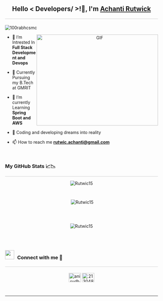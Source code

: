 <h2 align="center">Hello < Developers/ >!👋, I'm <a href="/" target="blank">
Achanti Rutwick</a></h1>
<hr style="height: 1px; border: none; background-color: #cccccc; margin: 20px 0;">

<p align="left"> <img src="https://komarev.com/ghpvc/?username=Rutwic15&label=Profile%20views&color=0e75b6&style=flat" alt="100rabhcsmc" /> </p>


<a target="_blank" align="center">
  <img align="right" top="500" height="300" width="400" alt="GIF" src="https://media.giphy.com/media/SWoSkN6DxTszqIKEqv/giphy.gif">
</a>

- 🔭 I’m Intrested In **Full Stack Development and Devops**

- 🌱 Currently Pursuing my B.Tech at GMRIT

- 📝 I’m currently Learning **Spring Boot and AWS**

- 💬 Coding and developing dreams into reality

- 📫 How to reach me **rutwic.achanti@gmail.com**

<br/>

<p align="center">



<h3>My GitHub Stats 📈📉</h3>
<hr style="height: 1px; border: none; background-color: #cccccc;">
<div align="center">



<p><img src="https://github-readme-stats.vercel.app/api/top-langs?username=Rutwic15&show_icons=true&theme=dark&locale=en&layout=compact" alt="Rutwic15" /></p>

<br>
<p>&nbsp;<img src="https://github-readme-stats.vercel.app/api?username=Rutwic15&show_icons=true&theme=dark&locale=en" alt="Rutwic15" /></p>
<br><br>

<p><img src="https://github-readme-streak-stats.herokuapp.com/?user=Rutwic15&theme=dark" alt="Rutwic15" /></p>
</div>
<br><br>
<h3> <img src="https://media.giphy.com/media/iY8CRBdQXODJSCERIr/giphy.gif" width="30" height="30" style="margin-right: 10px;">Connect with me 🤝 </h3>
<hr style="height: 1px; border: none; background-color: #cccccc; margin: 20px 0;">
<div align="center">
<p>
<a href="https://www.linkedin.com/in/rutwick-achanti-8841b2228/" target="blank"><img align="center" src="https://raw.githubusercontent.com/rahuldkjain/github-profile-readme-generator/master/src/images/icons/Social/linked-in-alt.svg" alt="anirudh-rai-072732220" height="30" width="40" /></a>
<a href="https://twitter.com/RutwicAchanti" target="blank"><img align="center" src="https://raw.githubusercontent.com/rahuldkjain/github-profile-readme-generator/master/src/images/icons/Social/twitter.svg" alt="21304875" height="30" width="40" /></a>

</p>
</div>
<br>

------
